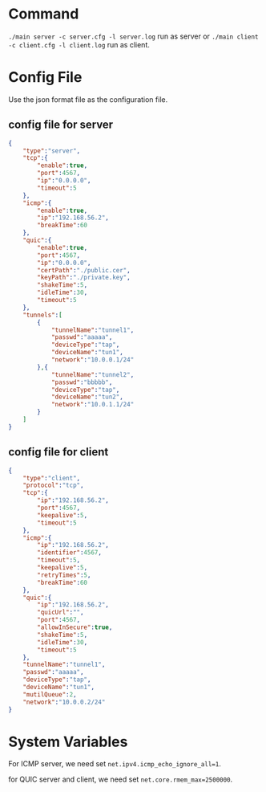 # Command

`./main server -c server.cfg -l server.log` run as server or `./main client -c client.cfg -l client.log` run as client.

# Config File

 Use the json format file as the configuration file.

## config file for server

~~~json
{
    "type":"server",
    "tcp":{
        "enable":true,
        "port":4567,
        "ip":"0.0.0.0",
        "timeout":5
    },
    "icmp":{
        "enable":true,
        "ip":"192.168.56.2",
        "breakTime":60
    },
    "quic":{
        "enable":true,
        "port":4567,
        "ip":"0.0.0.0",
        "certPath":"./public.cer",
        "keyPath":"./private.key",
        "shakeTime":5,
        "idleTime":30,
        "timeout":5
    },
    "tunnels":[
        {
            "tunnelName":"tunnel1",
            "passwd":"aaaaa",
            "deviceType":"tap",
            "deviceName":"tun1",
            "network":"10.0.0.1/24"
        },{
            "tunnelName":"tunnel2",
            "passwd":"bbbbb",
            "deviceType":"tap",
            "deviceName":"tun2",
            "network":"10.0.1.1/24"
        }
    ]
}
~~~

## config file for client

~~~json
{
    "type":"client", 
    "protocol":"tcp",
    "tcp":{
        "ip":"192.168.56.2",
        "port":4567,
        "keepalive":5,
        "timeout":5
    },
    "icmp":{
        "ip":"192.168.56.2",
        "identifier":4567,
        "timeout":5,
        "keepalive":5,
        "retryTimes":5,
        "breakTime":60
    },
    "quic":{
        "ip":"192.168.56.2",
        "quicUrl":"",
        "port":4567,
        "allowInSecure":true,
        "shakeTime":5,
        "idleTime":30,
        "timeout":5
    },
    "tunnelName":"tunnel1",
    "passwd":"aaaaa",
    "deviceType":"tap",
    "deviceName":"tun1",
    "mutilQueue":2,
    "network":"10.0.0.2/24"
}

~~~

# System Variables

For ICMP server, we need set `net.ipv4.icmp_echo_ignore_all=1`.

for QUIC server and client, we need set `net.core.rmem_max=2500000`.
